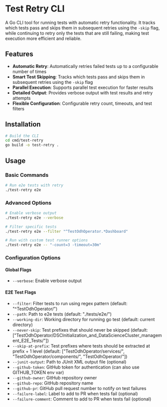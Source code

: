 # Test Retry CLI

A Go CLI tool for running tests with automatic retry functionality. It tracks which tests pass and skips them in subsequent retries using the `-skip` flag, while continuing to retry only the tests that are still failing, making test execution more efficient and reliable.

## Features

- **Automatic Retry**: Automatically retries failed tests up to a configurable number of times
- **Smart Test Skipping**: Tracks which tests pass and skips them in subsequent retries using the `-skip` flag
- **Parallel Execution**: Supports parallel test execution for faster results
- **Detailed Output**: Provides verbose output with test results and retry attempts
- **Flexible Configuration**: Configurable retry count, timeouts, and test filters

## Installation

```bash
# Build the CLI
cd cmd/test-retry
go build -o test-retry .
```

## Usage

### Basic Commands

```bash
# Run e2e tests with retry
./test-retry e2e
```

### Advanced Options

```bash
# Enable verbose output
./test-retry e2e --verbose

# Filter specific tests
./test-retry e2e --filter "^TestOdhOperator.*Dashboard"

# Run with custom test runner options
./test-retry e2e -- "-count=3 -timeout=30m"
```

### Configuration Options

#### Global Flags
- `--verbose`: Enable verbose output

#### E2E Test Flags
- `--filter`: Filter tests to run using regex pattern (default: "^TestOdhOperator/")
- `--path`: Path to e2e tests (default: "./tests/e2e/")
- `--working-dir`: Working directory for running go test (default: current directory)
- `--never-skip`: Test prefixes that should never be skipped (default: ["TestOdhOperator/DSCInitialization_and_DataScienceCluster_management_E2E_Tests/"])
- `--skip-at-prefix`: Test prefixes where tests should be extracted at prefix + 1 level (default: ["TestOdhOperator/services/", "TestOdhOperator/components/", "TestOdhOperator/"])
- `--junit-output`: Path to JUnit XML output file (optional)
- `--github-token`: GitHub token for authentication (can also use GITHUB_TOKEN env var)
- `--github-owner`: GitHub repository owner
- `--github-repo`: GitHub repository name
- `--github-pr`: GitHub pull request number to notify on test failures
- `--failure-label`: Label to add to PR when tests fail (optional)
- `--failure-comment`: Comment to add to PR when tests fail (optional)
